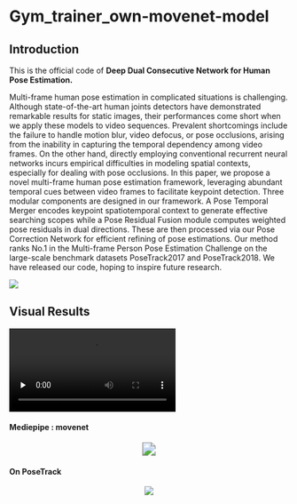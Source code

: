 # Gym_trainer_own-movenet-model

## Introduction

This is the official code of **Deep Dual Consecutive Network for Human Pose Estimation.**

Multi-frame human pose estimation in complicated situations is challenging. Although state-of-the-art human joints detectors have demonstrated remarkable results for static images, their performances come short when we apply these models to video sequences. Prevalent shortcomings include the failure to handle motion blur, video defocus, or pose occlusions, arising from the inability in capturing the temporal dependency among video frames. On the other hand, directly employing conventional recurrent neural networks incurs empirical difficulties in modeling spatial contexts, especially for dealing with pose occlusions. In this paper, we propose a novel multi-frame human pose estimation framework, leveraging abundant temporal cues between video frames to facilitate keypoint detection. Three modular components are designed in our framework. A Pose Temporal Merger encodes keypoint spatiotemporal context to generate effective searching scopes while a Pose Residual Fusion module computes weighted pose residuals in dual directions. These are then processed via our Pose Correction Network for efficient refining of pose estimations. Our method ranks No.1 in the Multi-frame Person Pose Estimation Challenge on the large-scale benchmark datasets PoseTrack2017 and PoseTrack2018. We have released our code, hoping to inspire future research.


![](docs/images/Pipeline.png)



## Visual Results

 <video id="video" controls="" preload="none">     <source id="mp4" src="exe-count(improve).mp4" type="video/mp4"> </video>

#### Mediepipe : movenet

<p align='center'>
	<img src="./mediapipe vs movenet.gif" style="zoom:150%;" />
</p>


#### On PoseTrack

<p align='center'>
	<img src="./exe-count(improve).gif" style="zoom:100%;" />
</p>


